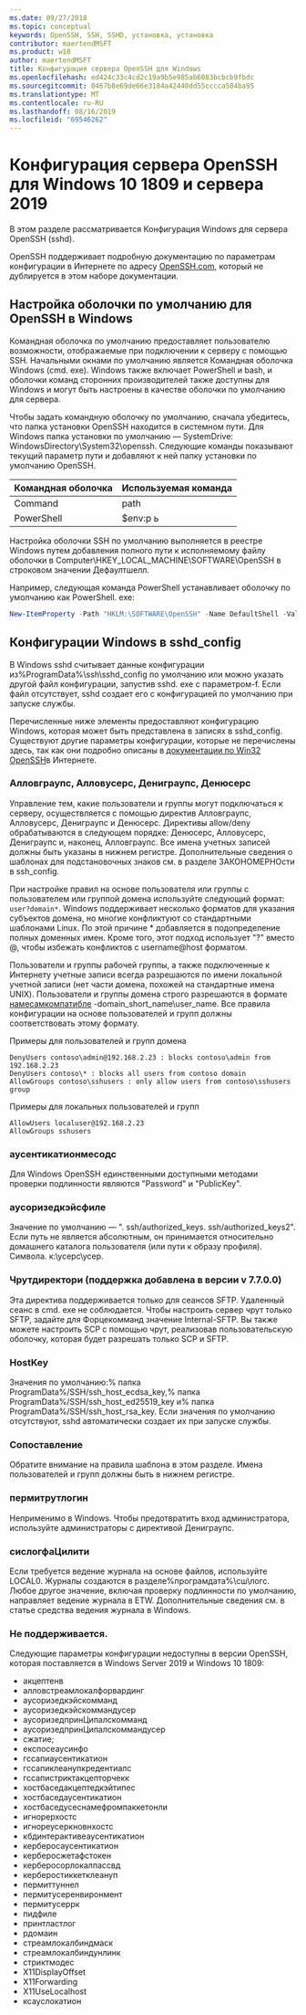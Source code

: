 ```yaml
---
ms.date: 09/27/2018
ms.topic: conceptual
keywords: OpenSSH, SSH, SSHD, установка, установка
contributor: maertendMSFT
ms.product: w10
author: maertendMSFT
title: Конфигурация сервера OpenSSH для Windows
ms.openlocfilehash: ed424c33c4cd2c19a9b5e985ab6083bcbcb9fbdc
ms.sourcegitcommit: 0467b8e69de66e3184a42440dd55cccca584ba95
ms.translationtype: MT
ms.contentlocale: ru-RU
ms.lasthandoff: 08/16/2019
ms.locfileid: "69546262"
---
```

# <a name="openssh-server-configuration-for-windows-10-1809-and-server-2019"></a>Конфигурация сервера OpenSSH для Windows 10 1809 и сервера 2019

В этом разделе рассматривается Конфигурация Windows для сервера OpenSSH (sshd). 

OpenSSH поддерживает подробную документацию по параметрам конфигурации в Интернете по адресу [OpenSSH.com](https://www.openssh.com/manual.html), который не дублируется в этом наборе документации. 

## <a name="configuring-the-default-shell-for-openssh-in-windows"></a>Настройка оболочки по умолчанию для OpenSSH в Windows

Командная оболочка по умолчанию предоставляет пользователю возможности, отображаемые при подключении к серверу с помощью SSH. Начальными окнами по умолчанию является Командная оболочка Windows (cmd. exe). Windows также включает PowerShell и bash, и оболочки команд сторонних производителей также доступны для Windows и могут быть настроены в качестве оболочки по умолчанию для сервера.

Чтобы задать командную оболочку по умолчанию, сначала убедитесь, что папка установки OpenSSH находится в системном пути. Для Windows папка установки по умолчанию — SystemDrive: WindowsDirectory\System32\openssh. Следующие команды показывают текущий параметр пути и добавляют к ней папку установки по умолчанию OpenSSH. 

Командная оболочка | Используемая команда
------------- | -------------- 
Command | path
PowerShell | $env:p ь

Настройка оболочки SSH по умолчанию выполняется в реестре Windows путем добавления полного пути к исполняемому файлу оболочки в Computer\HKEY_LOCAL_MACHINE\SOFTWARE\OpenSSH в строковом значении Дефаултшелл. 

Например, следующая команда PowerShell устанавливает оболочку по умолчанию как PowerShell. exe:

```powershell
New-ItemProperty -Path "HKLM:\SOFTWARE\OpenSSH" -Name DefaultShell -Value "C:\Windows\System32\WindowsPowerShell\v1.0\powershell.exe" -PropertyType String -Force
```

## <a name="windows-configurations-in-sshd_config"></a>Конфигурации Windows в sshd_config 

В Windows sshd считывает данные конфигурации из%ProgramData%\ssh\sshd_config по умолчанию или можно указать другой файл конфигурации, запустив sshd. exe с параметром-f.
Если файл отсутствует, sshd создает его с конфигурацией по умолчанию при запуске службы.

Перечисленные ниже элементы предоставляют конфигурацию Windows, которая может быть представлена в записях в sshd_config. Существуют другие параметры конфигурации, которые не перечислены здесь, так как они подробно описаны в [документации по Win32 OpenSSH](https://github.com/powershell/win32-openssh/wiki)в Интернете. 


### <a name="allowgroups-allowusers-denygroups-denyusers"></a>Алловграупс, Алловусерс, Дениграупс, Денюсерс 

Управление тем, какие пользователи и группы могут подключаться к серверу, осуществляется с помощью директив Алловграупс, Алловусерс, Дениграупс и Денюсерс. Директивы allow/deny обрабатываются в следующем порядке: Денюсерс, Алловусерс, Дениграупс и, наконец, Алловграупс. Все имена учетных записей должны быть указаны в нижнем регистре. Дополнительные сведения о шаблонах для подстановочных знаков см. в разделе ЗАКОНОМЕРНОсти в ssh_config.

При настройке правил на основе пользователя или группы с пользователем или группой домена используйте следующий формат: ``` user?domain* ```.
Windows поддерживает несколько форматов для указания субъектов домена, но многие конфликтуют со стандартными шаблонами Linux. По этой причине * добавляется в подопределение полных доменных имен. Кроме того, этот подход использует "?" вместо @, чтобы избежать конфликтов с username@host форматом. 

Пользователи и группы рабочей группы, а также подключенные к Интернету учетные записи всегда разрешаются по имени локальной учетной записи (нет части домена, похожей на стандартные имена UNIX). Пользователи и группы домена строго разрешаются в формате [намесамкомпатибле](https://docs.microsoft.com/windows/desktop/api/secext/ne-secext-extended_name_format) -domain_short_name\user_name. Все правила конфигурации на основе пользователей и групп должны соответствовать этому формату.

Примеры для пользователей и групп домена 

```
DenyUsers contoso\admin@192.168.2.23 : blocks contoso\admin from 192.168.2.23
DenyUsers contoso\* : blocks all users from contoso domain
AllowGroups contoso\sshusers : only allow users from contoso\sshusers group
```

Примеры для локальных пользователей и групп 

```
AllowUsers localuser@192.168.2.23
AllowGroups sshusers
```

### <a name="authenticationmethods"></a>аусентикатионмесодс 

Для Windows OpenSSH единственными доступными методами проверки подлинности являются "Password" и "PublicKey".

### <a name="authorizedkeysfile"></a>аусоризедкэйсфиле 

Значение по умолчанию — ". ssh/authorized_keys. ssh/authorized_keys2". Если путь не является абсолютным, он принимается относительно домашнего каталога пользователя (или пути к образу профиля). Символа. к:\усерс\усер.

### <a name="chrootdirectory-support-added-in-v7700"></a>Чрутдиректори (поддержка добавлена в версии v 7.7.0.0)

Эта директива поддерживается только для сеансов SFTP. Удаленный сеанс в cmd. exe не соблюдается. Чтобы настроить сервер чрут только SFTP, задайте для Форцекомманд значение Internal-SFTP. Вы также можете настроить SCP с помощью чрут, реализовав пользовательскую оболочку, которая будет разрешать только SCP и SFTP.

### <a name="hostkey"></a>HostKey

Значения по умолчанию:% папка ProgramData%/SSH/ssh_host_ecdsa_key,% папка ProgramData%/SSH/ssh_host_ed25519_key и% папка ProgramData%/SSH/ssh_host_rsa_key. Если значения по умолчанию отсутствуют, sshd автоматически создает их при запуске службы.

### <a name="match"></a>Сопоставление

Обратите внимание на правила шаблона в этом разделе. Имена пользователей и групп должны быть в нижнем регистре.

### <a name="permitrootlogin"></a>пермитрутлогин

Неприменимо в Windows. Чтобы предотвратить вход администратора, используйте администраторы с директивой Дениграупс.

### <a name="syslogfacility"></a>сислогфаЦилити

Если требуется ведение журнала на основе файлов, используйте LOCAL0. Журналы создаются в разделе%програмдата%\сш\логс.
Любое другое значение, включая проверку подлинности по умолчанию, направляет ведение журнала в ETW. Дополнительные сведения см. в статье средства ведения журнала в Windows.

### <a name="not-supported"></a>Не поддерживается. 

Следующие параметры конфигурации недоступны в версии OpenSSH, которая поставляется в Windows Server 2019 и Windows 10 1809:

* акцептенв
* алловстреамлокалфорвардинг
* аусоризедкэйскомманд
* аусоризедкэйскоммандусер
* аусоризедпринЦипалскомманд
* аусоризедпринЦипалскоммандусер
* сжатие;
* експосеаусинфо
* гссапиаусентикатион
* гссапиклеанупкредентиалс
* гссапистриктакцепторчекк
* хостбаседакцептедкэйтипес
* хостбаседаусентикатион
* хостбаседусеснамефромпаккетонли
* игнорерхостс
* игнореусеркновнхостс
* кбдинтерактивеаусентикатион
* керберосаусентикатион
* керберосжетафстокен
* керберосорлокалпассвд
* керберостиккетклеануп
* пермиттуннел
* пермитусеренвиронмент
* пермитусеррк
* пидфиле
* принтластлог
* рдомаин
* стреамлокалбиндмаск
* стреамлокалбиндунлинк
* стриктмодес
* X11DisplayOffset
* X11Forwarding
* X11UseLocalhost
* ксауслокатион

